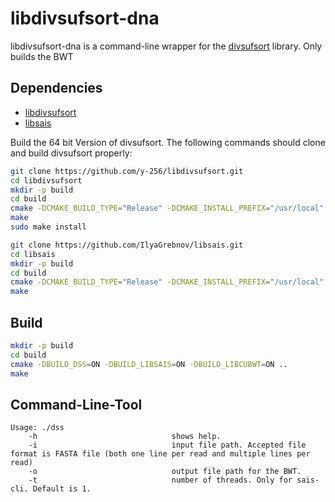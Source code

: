 # libdivsufsort-dna

libdivsufsort-dna is a command-line wrapper for the [divsufsort](https://github.com/y-256/libdivsufsort) library.
Only builds the BWT

## Dependencies

- [libdivsufsort](https://github.com/y-256/libdivsufsort) 
- [libsais](https://github.com/IlyaGrebnov/libsais)

Build the 64 bit Version of divsufsort. The following commands should clone and build divsufsort properly:

```bash
git clone https://github.com/y-256/libdivsufsort.git
cd libdivsufsort
mkdir -p build
cd build
cmake -DCMAKE_BUILD_TYPE="Release" -DCMAKE_INSTALL_PREFIX="/usr/local" -DBUILD_DIVSUFSORT64=ON -DUSE_OPENMP=ON ..
make
sudo make install
```

```bash
git clone https://github.com/IlyaGrebnov/libsais.git
cd libsais
mkdir -p build
cd build
cmake -DCMAKE_BUILD_TYPE="Release" -DCMAKE_INSTALL_PREFIX="/usr/local" -DLIBSAIS_USE_OPENMP=ON -DLIBSAIS_BUILD_SHARED_LIB=ON ..
make
```

## Build

```bash
mkdir -p build
cd build
cmake -DBUILD_DSS=ON -DBUILD_LIBSAIS=ON -DBUILD_LIBCUBWT=ON ..
make
```

## Command-Line-Tool

```
Usage: ./dss
    -h                              shows help.
    -i                              input file path. Accepted file format is FASTA file (both one line per read and multiple lines per read)
    -o                              output file path for the BWT.
    -t                              number of threads. Only for sais-cli. Default is 1.

```
